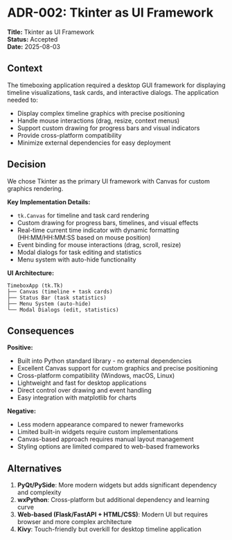 # ADR-002: Tkinter as UI Framework

**Title:** Tkinter as UI Framework  
**Status:** Accepted  
**Date:** 2025-08-03  

## Context

The timeboxing application required a desktop GUI framework for displaying timeline visualizations, task cards, and interactive dialogs. The application needed to:

- Display complex timeline graphics with precise positioning
- Handle mouse interactions (drag, resize, context menus)
- Support custom drawing for progress bars and visual indicators
- Provide cross-platform compatibility
- Minimize external dependencies for easy deployment

## Decision

We chose Tkinter as the primary UI framework with Canvas for custom graphics rendering.

**Key Implementation Details:**
- `tk.Canvas` for timeline and task card rendering
- Custom drawing for progress bars, timelines, and visual effects
- Real-time current time indicator with dynamic formatting (HH:MM/HH:MM:SS based on mouse position)
- Event binding for mouse interactions (drag, scroll, resize)
- Modal dialogs for task editing and statistics
- Menu system with auto-hide functionality

**UI Architecture:**
```
TimeboxApp (tk.Tk)
├── Canvas (timeline + task cards)
├── Status Bar (task statistics)
├── Menu System (auto-hide)
└── Modal Dialogs (edit, statistics)
```

## Consequences

**Positive:**
- Built into Python standard library - no external dependencies
- Excellent Canvas support for custom graphics and precise positioning
- Cross-platform compatibility (Windows, macOS, Linux)
- Lightweight and fast for desktop applications
- Direct control over drawing and event handling
- Easy integration with matplotlib for charts

**Negative:**
- Less modern appearance compared to newer frameworks
- Limited built-in widgets require custom implementations
- Canvas-based approach requires manual layout management
- Styling options are limited compared to web-based frameworks

## Alternatives

1. **PyQt/PySide**: More modern widgets but adds significant dependency and complexity
2. **wxPython**: Cross-platform but additional dependency and learning curve
3. **Web-based (Flask/FastAPI + HTML/CSS)**: Modern UI but requires browser and more complex architecture
4. **Kivy**: Touch-friendly but overkill for desktop timeline application
